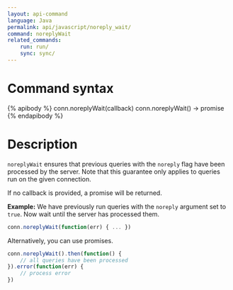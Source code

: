 ```yaml
---
layout: api-command 
language: Java
permalink: api/javascript/noreply_wait/
command: noreplyWait
related_commands:
    run: run/
    sync: sync/
---
```


# Command syntax #

{% apibody %}
conn.noreplyWait(callback)
conn.noreplyWait() &rarr; promise
{% endapibody %}

# Description #

`noreplyWait` ensures that previous queries with the `noreply` flag have been processed
by the server. Note that this guarantee only applies to queries run on the given connection.

If no callback is provided, a promise will be returned.

__Example:__ We have previously run queries with the `noreply` argument set to `true`. Now
wait until the server has processed them.

```js
conn.noreplyWait(function(err) { ... })
```

Alternatively, you can use promises.

```js
conn.noreplyWait().then(function() {
    // all queries have been processed
}).error(function(err) {
    // process error
})
```

